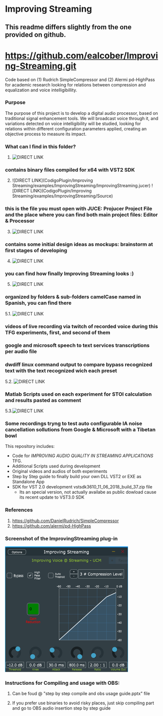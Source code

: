 
# Improving Streaming

## This readme differs slightly from the one provided on github.

# https://github.com/ealcober/Improving-Streaming.git

Code based on (1) Rudrich SimpleCompressor and (2) Alermi pd-HighPass for academic research looking for relations between compression and equalization and voice intelligibillity.

### Purpose
The purpose of this project is to develop a digital audio processor, based on traditional signal enhancement tools. We will broadcast voice through it, and variations detected on voice intelligibility will be studied, looking for relations within different configuration parameters applied, creating an objective process to measure its impact.

### What can I find in this folder?


1. ![DIRECT LINK](CodigoPlugin/bin/) 
### contains binary files compiled for x64 with VST2 SDK

2. ![DIRECT LINK](CodigoPlugin/Improving Streaming/examples/ImprovingStreaming/ImprovingStreaming.jucer)
   ![DIRECT LINK](CodigoPlugin/Improving Streaming/examples/ImprovingStreaming/Source)

### this is the file you must open with JUCE: Projucer Project File and the place where you can find both main project files: Editor & Processor

3. ![DIRECT LINK](DocumentosAnejosMemoria/Desarrollo/Mockups/)
### contains some initial design ideas as mockups: brainstorm at first stages of developing

4. ![DIRECT LINK](DocumentosAnejosMemoria/Desarrollo/Screenshots)
### you can find how finally Improving Streaming looks :)

5. ![DIRECT LINK](DocumentosAnejosMemoria/Experimentos)
### organized by folders & sub-folders camelCase named in Spanish, you can find there

5.1. ![DIRECT LINK](DocumentosAnejosMemoria/Experimentos/BrutosyAudiosSpeechToTextConResultados)
### videos of live recording via twitch of recorded voice during this TFG experiments, first, and second of them
### google and microsoft speech to text services transcriptions per audio file
### dwdiff linux command output to compare bypass recognized text with the text recognized wich each preset

5.2. ![DIRECT LINK](DocumentosAnejosMemoria/Experimentos/ScriptsConResultadosSTOI)
### Matlab Scripts used on each experiment for STOI calculation and results pasted as comment

5.3.![DIRECT LINK](DocumentosAnejosMemoria/Experimentos/VideosCuencoGoogleTeams)
### Some recordings tryng to test auto configurable IA noise cancellation sollutions from Google & Microsoft with a Tibetan bowl

This repository includes:
- Code for *IMPROVING AUDIO QUALITY IN STREAMING APPLICATIONS* TFG.
- Additional Scripts used during development
- Original videos and audios of both experiments
- Step by Step guide to finally build your own DLL VST2 or EXE as Standalone App
- SDK for VST 2.0 development vstsdk3610_11_06_2018_build_37.zip file
	- Its an special version, not actually availabe as public dowload cause its recent update to VST3.0 SDK

### References
1. https://github.com/DanielRudrich/SimpleCompressor
2. https://github.com/alermi/pd-HighPass

### Screenshot of the ImprovingStreaming plug-in
![alt text](DocumentosAnejosMemoria/Desarrollo/Screenshots/ImprovingStreaming.PNG)

### Instructions for Compiling and usage with OBS:
1. Can be foud @ "step by step compile and obs usage guide.pptx" file

2. If you prefer use binaries to avoid risky places, just skip compiling part and go to OBS audio insertion step by step guide


